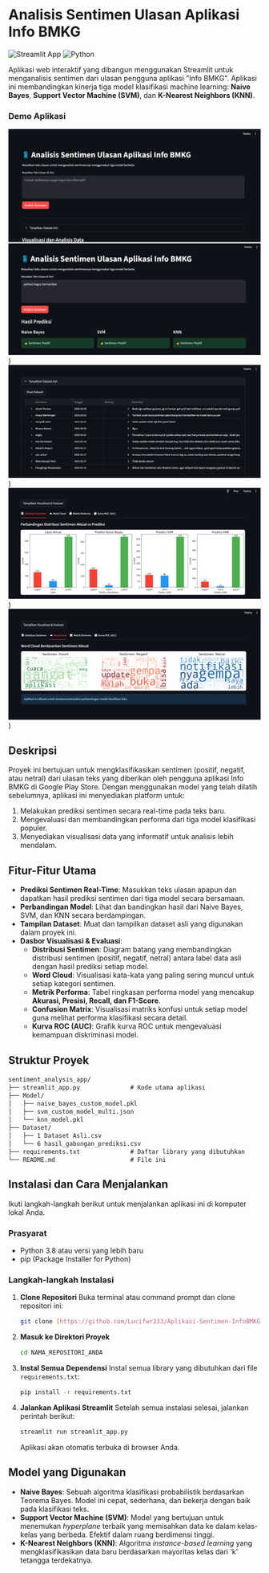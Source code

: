 # Analisis Sentimen Ulasan Aplikasi Info BMKG

![Streamlit App](https://img.shields.io/badge/Streamlit-FF4B4B?style=for-the-badge&logo=streamlit&logoColor=white)
![Python](https://img.shields.io/badge/Python-3776AB?style=for-the-badge&logo=python&logoColor=white)

Aplikasi web interaktif yang dibangun menggunakan Streamlit untuk menganalisis sentimen dari ulasan pengguna aplikasi "Info BMKG". Aplikasi ini membandingkan kinerja tiga model klasifikasi machine learning: **Naive Bayes**, **Support Vector Machine (SVM)**, dan **K-Nearest Neighbors (KNN)**.

### Demo Aplikasi
![1](Assets/Screenshot1.png)
![2](Assets/Screenshot2.png))
![3](Assets/Screenshot3.png))
![4](Assets/Screenshot4.png))
![5](Assets/Screenshot5.png))

## Deskripsi

Proyek ini bertujuan untuk mengklasifikasikan sentimen (positif, negatif, atau netral) dari ulasan teks yang diberikan oleh pengguna aplikasi Info BMKG di Google Play Store. Dengan menggunakan model yang telah dilatih sebelumnya, aplikasi ini menyediakan platform untuk:
1.  Melakukan prediksi sentimen secara real-time pada teks baru.
2.  Mengevaluasi dan membandingkan performa dari tiga model klasifikasi populer.
3.  Menyediakan visualisasi data yang informatif untuk analisis lebih mendalam.

## Fitur-Fitur Utama

-   **Prediksi Sentimen Real-Time**: Masukkan teks ulasan apapun dan dapatkan hasil prediksi sentimen dari tiga model secara bersamaan.
-   **Perbandingan Model**: Lihat dan bandingkan hasil dari Naive Bayes, SVM, dan KNN secara berdampingan.
-   **Tampilan Dataset**: Muat dan tampilkan dataset asli yang digunakan dalam proyek ini.
-   **Dasbor Visualisasi & Evaluasi**:
    -   **Distribusi Sentimen**: Diagram batang yang membandingkan distribusi sentimen (positif, negatif, netral) antara label data asli dengan hasil prediksi setiap model.
    -   **Word Cloud**: Visualisasi kata-kata yang paling sering muncul untuk setiap kategori sentimen.
    -   **Metrik Performa**: Tabel ringkasan performa model yang mencakup **Akurasi, Presisi, Recall, dan F1-Score**.
    -   **Confusion Matrix**: Visualisasi matriks konfusi untuk setiap model guna melihat performa klasifikasi secara detail.
    -   **Kurva ROC (AUC)**: Grafik kurva ROC untuk mengevaluasi kemampuan diskriminasi model.

## Struktur Proyek
```
sentiment_analysis_app/
├── streamlit_app.py              # Kode utama aplikasi
├── Model/
│   ├── naive_bayes_custom_model.pkl
│   ├── svm_custom_model_multi.json
│   └── knn_model.pkl
├── Dataset/
│   ├── 1 Dataset Asli.csv
│   └── 6 hasil_gabungan_prediksi.csv
├── requirements.txt              # Daftar library yang dibutuhkan
└── README.md                     # File ini
```

## Instalasi dan Cara Menjalankan

Ikuti langkah-langkah berikut untuk menjalankan aplikasi ini di komputer lokal Anda.

### Prasyarat
-   Python 3.8 atau versi yang lebih baru
-   pip (Package Installer for Python)

### Langkah-langkah Instalasi

1.  **Clone Repositori**
    Buka terminal atau command prompt dan clone repositori ini:
    ```bash
    git clone [https://github.com/Lucifwr233/Aplikasi-Sentimen-InfoBMKG-Streamlit.git](https://github.com/Lucifwr233/Aplikasi-Sentimen-InfoBMKG-Streamlit.git)
    ```

2.  **Masuk ke Direktori Proyek**
    ```bash
    cd NAMA_REPOSITORI_ANDA
    ```

3.  **Instal Semua Dependensi**
    Instal semua library yang dibutuhkan dari file `requirements.txt`:
    ```bash
    pip install -r requirements.txt
    ```

4.  **Jalankan Aplikasi Streamlit**
    Setelah semua instalasi selesai, jalankan perintah berikut:
    ```bash
    streamlit run streamlit_app.py
    ```
    Aplikasi akan otomatis terbuka di browser Anda.

## Model yang Digunakan

-   **Naive Bayes**: Sebuah algoritma klasifikasi probabilistik berdasarkan Teorema Bayes. Model ini cepat, sederhana, dan bekerja dengan baik pada klasifikasi teks.
-   **Support Vector Machine (SVM)**: Model yang bertujuan untuk menemukan *hyperplane* terbaik yang memisahkan data ke dalam kelas-kelas yang berbeda. Efektif dalam ruang berdimensi tinggi.
-   **K-Nearest Neighbors (KNN)**: Algoritma *instance-based learning* yang mengklasifikasikan data baru berdasarkan mayoritas kelas dari 'k' tetangga terdekatnya.

